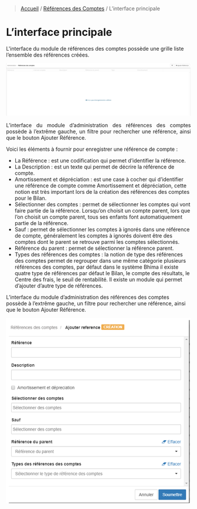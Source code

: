 > [Accueil](../index) / [Références des Comptes](./index) / L’interface principale

# L’interface principale

L'interface du module de références des comptes possède une grille liste l’ensemble des références créées.

![L’interface principale](../../images/r_a_interface_principal.png)

<div style='text-align: justify;'>
L’interface du module d’administration des références des comptes possède à l’extrême gauche, un filtre pour rechercher une référence, ainsi que le bouton Ajouter Référence.

Voici les éléments à fournir pour enregistrer une référence de compte :
</div>

-	La Référence : est une codification qui permet d’identifier la référence.
-	La Description : est un texte qui permet de décrire la référence de compte.
-	Amortissement et dépréciation : est une case à cocher qui d’identifier une référence de compte comme Amortissement et dépréciation, cette notion est très important lors de la création des références des comptes pour le Bilan.
-	Sélectionner des comptes : permet de sélectionner les comptes qui vont faire partie de la référence.  Lorsqu’on  choisit un compte parent, lors que l’on choisit un compte parent, tous ses enfants font automatiquement partie de la référence.
-	Sauf : permet de sélectionner les comptes à ignorés dans une référence de compte, généralement les comptes à ignorés doivent être des comptes dont le parent se retrouve parmi les comptes sélectionnés.
-	Référence du parent : permet de sélectionner la référence parent.
-	Types des références des comptes : la notion de type des références des comptes permet de regrouper dans une même catégorie plusieurs références des comptes, par défaut dans le système Bhima il existe quatre type de références par défaut le Bilan,  le compte des résultats, le Centre des frais, le seuil de rentabilité. Il existe un module qui permet d’ajouter d’autre type de références.

L’interface du module d’administration des références des comptes possède à l’extrême gauche, un filtre pour rechercher une référence, ainsi que le bouton Ajouter Référence.

![L’interface principale](../../images/ref_account/create_ref_account.jpg)
